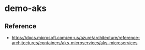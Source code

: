 # demo-aks
 
## Reference

- https://docs.microsoft.com/en-us/azure/architecture/reference-architectures/containers/aks-microservices/aks-microservices
